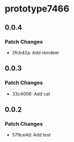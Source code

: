 # prototype7466

## 0.0.4

### Patch Changes

- 2fcb42a: Add reindeer

## 0.0.3

### Patch Changes

- 33c4006: Add cat

## 0.0.2

### Patch Changes

- 579ce4d: Add test
